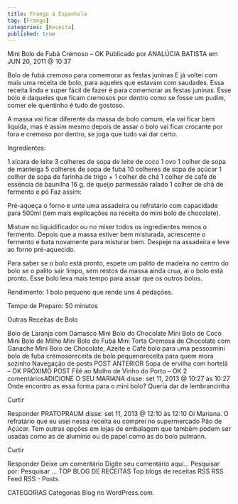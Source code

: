 ```yaml
---
title: Frango à Espanhola
tag: [Frango]
categories: [Receita]
published: true
---
```


Mini Bolo de Fubá Cremoso – OK
Publicado por ANALÚCIA BATISTA em JUN 20, 2011 @ 10:37

Bolo de fubá cremoso para comemorar as festas juninas
E já voltei com mais uma receita de bolo, para aqueles que estavam com saudades. Essa receita linda e super fácil de fazer é para comemorar as festas juninas. Esse bolo é daqueles que ficam cremosos por dentro como se fosse um pudim, comer ele quentinho é tudo de gostoso.

A massa vai ficar diferente da massa de bolo comum, ela vai ficar bem liquída, mas é assim mesmo depois de assar o bolo vai ficar crocante por fora e cremoso por dentro, se joga que tudo vai dar certo.

Ingredientes:

1 xícara de leite
3 colheres de sopa de leite de coco
1 ovo
1 colher de sopa de manteiga
5 colheres de sopa de fubá
10 colheres de sopa de açúcar
1 colher de sopa de farinha de trigo + 1 colher de chá
1 colher de café de essência de baunilha
16 g. de queijo parmessão ralado
1 colher de chá de fermento e pó
Faz assim:

Pré-aqueça o forno e unte uma assadeira ou refratário com capacidade para 500ml (tem mais explicações na receita do mini bolo de chocolate).

Misture no liquidificador ou no mixer todos os ingredientes menos o fermento. Depois que a massa estiver bem misturada, acrescente o fermento e bata novamente para misturar bem. Despeje na assadeira e leve ao forno pré-aquecido.

Para saber se o bolo está pronto, espete um palito de madeira no centro do bolo se o palito sair limpo, sem restos da massa ainda crua, ai o bolo está pronto. Esse bolo leva mais tempo para assar que os outros bolos.

Rendimento: 1 bolo pequeno que rende uns 4 pedações.

Tempo de Preparo: 50 minutos




Outras Receitas de Bolo

Bolo de Laranja com Damasco
Mini Bolo do Chocolate
Mini Bolo de Coco
Mini Bolo de Milho
Mini Bolo de Fubá
Mini Torta Cremosa de Chocolate com Ganache
Mini Bolo de Chocolate, Azeite e Café
bolo para uma pessoamini bolo de fubá cremosoreceita de bolo pequenoreceita para quem mora sozinho
Navegação de posts
POST ANTERIOR
Sopa de ervilha com hortelã – OK
PRÓXIMO POST
Filé ao Molho de Vinho do Porto – OK
2 comentáriosADICIONE O SEU
MARIANA disse:
set 11, 2013 @ 10:27 às 10:27
Onde encontro as essa forma para o mini bolo? Queria dar de lembrancinha

Curtir

Responder
PRATOPRAUM disse:
set 11, 2013 @ 12:10 às 12:10
Oi Mariana. O refratário que eu usei nessa receita eu comprei no supermercado Pão de Açúcar. Tem outras opções em lojas de embalagem que também podem ser usadas como as de alumínio ou de papel como as do bolo pulmann.

Curtir

Responder
Deixe um comentário
Digite seu comentário aqui...
Pesquisar por:
Pesquisar …
TOP BLOG DE RECEITAS
Top blogs de receitas
RSS
RSS Feed RSS - Posts

CATEGORIAS
Categorias
Blog no WordPress.com.
